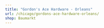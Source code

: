 ```yaml
---
title: "Gordon's Ace Hardware - Orleans"
url: /chicago/gordons-ace-hardware-orleans/
shop: Baumarkt
---
```


